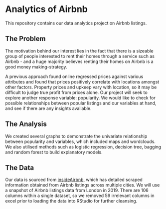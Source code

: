 # Analytics of Airbnb

This repository contains our data analytics project on Airbnb listings.

## The Problem 

The motivation behind our interest lies in the fact that there is a sizeable group of people interested to rent their homes through a service such as Airbnb - and a huge majority believes renting their homes on Airbnb is a good money making-strategy. 

A previous approach found online regressed prices against various attributes and found that prices positively correlate with locations amongst other factors. Property prices and upkeep vary with location, so it may be difficult to judge true profit from prices alone. Our project will seek to explore another response variable: popularity. We would like to check for possible relationships between popular listings and our variables at hand, and see if there are any insights available. 

## The Analysis

We created several graphs to demonstrate the univariate relationship between popularity and variables, which included maps and wordclouds. We also utilised methods such as logistic regression, decision tree, bagging and random forest to build explanatory models. 


## The Data

Our data is sourced from [insideAirbnb](https://www.insideAirbnb.com/), which has detailed scraped information obtained from Airbnb listings across multiple cities. We will use a snapshot of Airbnb listings data from London in 2019. There are 106 columns within a single dataset, so we removed 59 irrelevant columns in excel prior to loading the data into RStudio for further cleansing.   

